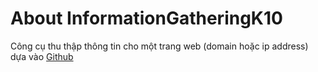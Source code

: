 # About InformationGatheringK10
Công cụ thu thập thông tin cho một trang web (domain hoặc ip address) dựa vào [Github](https://github.com/)
